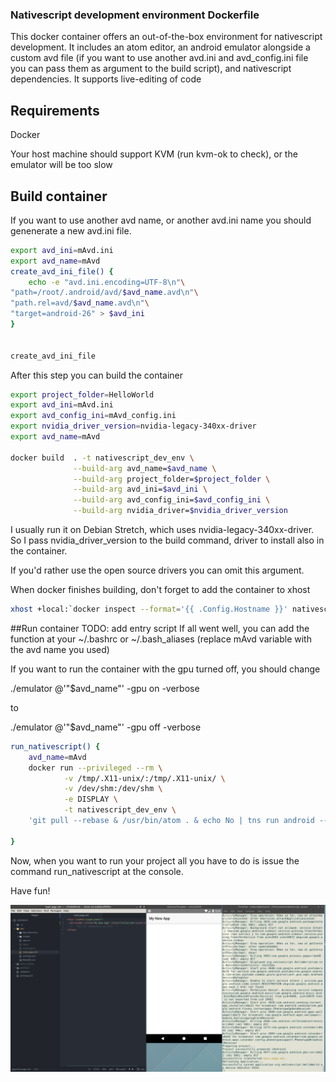 ### Nativescript development environment Dockerfile 

This docker container offers an out-of-the-box environment for nativescript development. 
It includes an atom editor, an android emulator alongside a custom avd file (if you want to use another avd.ini and avd_config.ini file you can pass them as argument to the build script), and nativescript dependencies. It supports live-editing of code

## Requirements

Docker

Your host machine should support KVM (run kvm-ok to check), or the emulator will be too slow

## Build container
If you want to use another avd name, or another avd.ini name you should genenerate a new avd.ini file. 

```bash
export avd_ini=mAvd.ini
export avd_name=mAvd
create_avd_ini_file() {
	echo -e "avd.ini.encoding=UTF-8\n"\
"path=/root/.android/avd/$avd_name.avd\n"\
"path.rel=avd/$avd_name.avd\n"\
"target=android-26" > $avd_ini
}


create_avd_ini_file
```

After this step you can build the container
```bash
export project_folder=HelloWorld
export avd_ini=mAvd.ini
export avd_config_ini=mAvd_config.ini
export nvidia_driver_version=nvidia-legacy-340xx-driver
export avd_name=mAvd

docker build  . -t nativescript_dev_env \
              --build-arg avd_name=$avd_name \
              --build-arg project_folder=$project_folder \
              --build-arg avd_ini=$avd_ini \
              --build-arg avd_config_ini=$avd_config_ini \
              --build-arg nvidia_driver=$nvidia_driver_version
```

I usually run it on Debian Stretch, which uses nvidia-legacy-340xx-driver. So I pass nvidia_driver_version to the build command, driver to install also in the container.

If you'd rather use the open source drivers you can omit this argument.

When docker finishes building,  don't forget to add the container to xhost
```bash
xhost +local:`docker inspect --format='{{ .Config.Hostname }}' nativescript_dev_env`
```

##Run container
TODO: add entry script
If all went well, you can add the function at your ~/.bashrc or ~/.bash_aliases (replace mAvd variable with the avd name you used)

If you want to run the container with the gpu turned off, you should change

./emulator @'"$avd_name"' -gpu on -verbose

to 

./emulator @'"$avd_name"' -gpu off -verbose

```bash
run_nativescript() {
	avd_name=mAvd
	docker run --privileged --rm \
			-v /tmp/.X11-unix/:/tmp/.X11-unix/ \
			-v /dev/shm:/dev/shm \
			-e DISPLAY \
			-t nativescript_dev_env \
	'git pull --rebase & /usr/bin/atom . & echo No | tns run android --path . --emulator --timeout 0 & cd $ANDROID_HOME/tools && ./emulator @'"$avd_name"' -gpu on -verbose'

}
```

Now, when you want to run your project all you have to do is issue the command run_nativescript at the console.

Have fun!

![Screenshot](/nativescript_dev_env.png)
